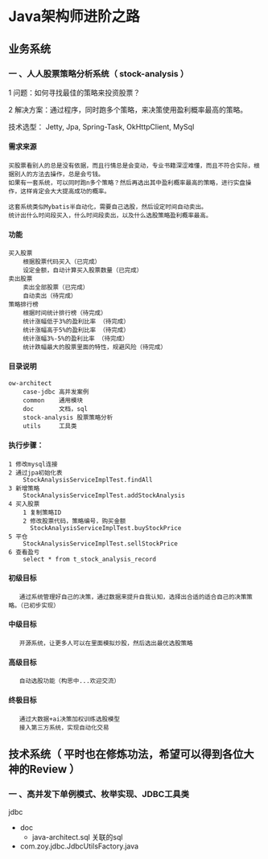 # Java架构师进阶之路

## 业务系统

### 一 、人人股票策略分析系统（ stock-analysis ）

1 问题：如何寻找最佳的策略来投资股票？

2 解决方案：通过程序，同时跑多个策略，来决策使用盈利概率最高的策略。

技术选型：
    Jetty,
    Jpa,
    Spring-Task,
    OkHttpClient,
    MySql
    
#### 需求来源
    买股票看别人的总是没有依据，而且行情总是会变动，专业书籍深涩难懂，而且不符合实际，根据别人的方法去操作，总是会亏钱。
    如果有一套系统，可以同时跑n多个策略？然后再选出其中盈利概率最高的策略，进行实盘操作，这样肯定会大大提高成功的概率。
    
    这套系统类似Mybatis半自动化，需要自己选股，然后设定时间自动卖出。
    统计出什么时间段买入，什么时间段卖出，以及什么选股策略盈利概率最高。
    
#### 功能
    买入股票
        根据股票代码买入（已完成）
        设定金额，自动计算买入股票数量（已完成）
    卖出股票
        卖出全部股票（已完成）
        自动卖出（待完成）
    策略排行榜
        根据时间统计排行榜（待完成）
        统计涨幅低于3%的盈利比率 （待完成）
        统计涨幅高于5%的盈利比率 （待完成）
        统计涨幅3%-5%的盈利比率 （待完成）
        统计跌幅最大的股票里面的特性，规避风险（待完成）
        
#### 目录说明
    ow-architect
        case-jdbc 高并发案例
        common    通用模块
        doc       文档，sql
        stock-analysis 股票策略分析
        utils     工具类
        
#### 执行步骤：
    1 修改mysql连接
    2 通过jpa初始化表
        StockAnalysisServiceImplTest.findAll
    3 新增策略
        StockAnalysisServiceImplTest.addStockAnalysis
    4 买入股票   
        1 复制策略ID
        2 修改股票代码，策略编号，购买金额
          StockAnalysisServiceImplTest.buyStockPrice
    5 平仓
        StockAnalysisServiceImplTest.sellStockPrice
    6 查看盈亏
        select * from t_stock_analysis_record
        

#### 初级目标
       通过系统管理好自己的决策，通过数据来提升自我认知，选择出合适的适合自己的决策策略。（已初步实现）
#### 中级目标
       开源系统，让更多人可以在里面模拟炒股，然后选出最优选股策略 
#### 高级目标
       自动选股功能（构思中...欢迎交流）
#### 终极目标
       通过大数据+ai决策加权训练选股模型 
       接入第三方系统，实现自动化交易
       

## 技术系统（ 平时也在修炼功法，希望可以得到各位大神的Review ）     
 
### 一 、高并发下单例模式、枚举实现、JDBC工具类
jdbc
- doc
    - java-architect.sql  关联的sql
- com.zoy.jdbc.JdbcUtilsFactory.java

  


       